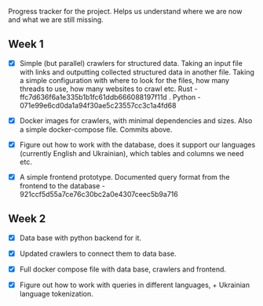 Progress tracker for the project. Helps us understand where we are now and
what we are still missing.

## Week 1

- [x] Simple (but parallel) crawlers for structured data. Taking an input file with links
and outputting collected structured data in another file. Taking a simple configuration
with where to look for the files, how many threads to use, how many websites to crawl etc.
Rust - ffc7d636f6a1e335b1b1fc61ddb666088197f11d . Python - 071e99e6cd0da1a94f30ae5c23557cc3c1a4fd68

- [x] Docker images for crawlers, with minimal dependencies and sizes. Also a simple docker-compose file. Commits above.

- [x] Figure out how to work with the database, does it support our languages (currently English and Ukrainian),
which tables and columns we need etc.

- [x] A simple frontend prototype. Documented query format from the frontend to the database - 921ccf5d55a7ce76c30bc2a0e4307ceec5b9a716


## Week 2
- [x] Data base with python backend for it.

- [x] Updated crawlers to connect them to data base.

- [x] Full docker compose file with data base, crawlers and frontend.

- [x] Figure out how to work with queries in different languages, + Ukrainian language tokenization.

